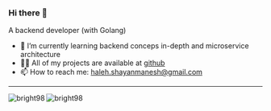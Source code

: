
<h3  align="left">Hi there 👋</h3>
<p align="left">A backend developer (with Golang)</p>



- 🌱 I’m currently learning backend conceps in-depth and microservice architecture
- 👨‍💻 All of my projects are available at [github](https://github.com/Bright98?tab=repositories)
- 📫 How to reach me: haleh.shayanmanesh@gmail.com

---
<div style="display:flex;">
<img align="left" src="https://github-readme-stats.vercel.app/api/top-langs?username=bright98&layout=donut&theme=nord&hide_title=true&hide_border=true&text_color=B3B3B3&bg_color=00000000" alt="bright98"  />
<img src="https://github-readme-stats.vercel.app/api?username=bright98&theme=nord&hide_title=true&hide_border=true&text_color=B3B3B3&bg_color=00000000&rank_icon=github&hide=issues,prs"  alt="bright98"  />
</div>